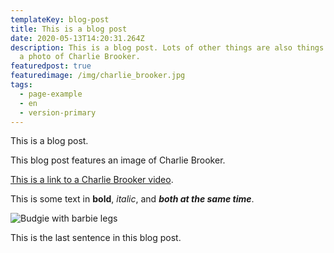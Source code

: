 ```yaml
---
templateKey: blog-post
title: This is a blog post
date: 2020-05-13T14:20:31.264Z
description: This is a blog post. Lots of other things are also things. Here is
  a photo of Charlie Brooker.
featuredpost: true
featuredimage: /img/charlie_brooker.jpg
tags:
  - page-example
  - en
  - version-primary
---
```

This is a blog post.

This blog post features an image of Charlie Brooker.

[This is a link to a Charlie Brooker video](https://www.youtube.com/watch?v=aHun58mz3vI).

This is some text in **bold**, *italic*, and ***both at the same time***.

![Budgie with barbie legs](/img/random.jpg "This is a disturbing picture")

This is the last sentence in this blog post.